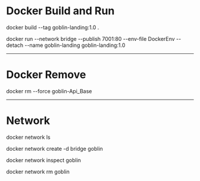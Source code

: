 # Docker Build and Run

docker build --tag goblin-landing:1.0 .

docker run --network bridge --publish 7001:80 --env-file DockerEnv --detach --name goblin-landing goblin-landing:1.0

---

# Docker Remove

docker rm --force goblin-Api_Base

---

# Network

docker network ls

docker network create -d bridge goblin

docker network inspect goblin

docker network rm goblin